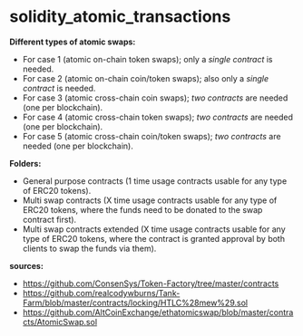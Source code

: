 # solidity_atomic_transactions

**Different types of atomic swaps:**
* For case 1 (atomic on-chain token swaps); only a *single contract* is needed.
* For case 2 (atomic on-chain coin/token swaps); also only a *single contract* is needed.
* For case 3 (atomic cross-chain coin swaps); *two contracts* are needed (one per blockchain).
* For case 4 (atomic cross-chain token swaps); *two contracts* are needed (one per blockchain).
* For case 5 (atomic cross-chain coin/token swaps); *two contracts* are needed (one per blockchain).

**Folders:**
* General purpose contracts (1 time usage contracts usable for any type of ERC20 tokens).
* Multi swap contracts (X time usage contracts usable for any type of ERC20 tokens, where the funds need to be donated to the swap contract first).
* Multi swap contracts extended (X time usage contracts usable for any type of ERC20 tokens, where the contract is granted approval by both clients to swap the funds via them).

**sources:**
* https://github.com/ConsenSys/Token-Factory/tree/master/contracts
* https://github.com/realcodywburns/Tank-Farm/blob/master/contracts/locking/HTLC%28mew%29.sol
* https://github.com/AltCoinExchange/ethatomicswap/blob/master/contracts/AtomicSwap.sol

